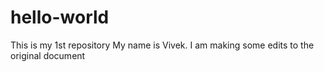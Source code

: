 # hello-world
This is my 1st repository
My name is Vivek. I am making some edits to the original document
